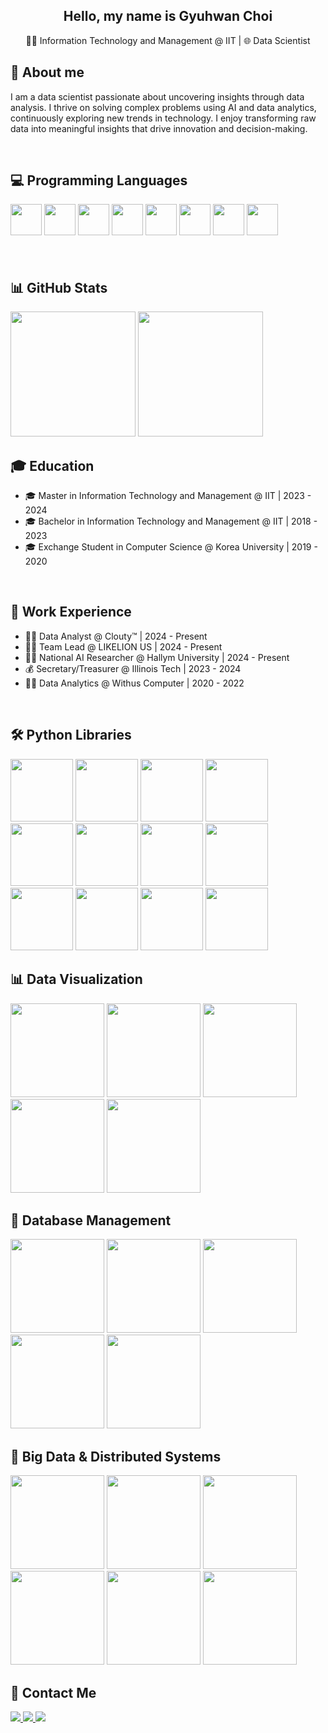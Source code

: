 <h2 align="center">
  Hello, my name is Gyuhwan Choi
</h2>

<p align="center">
  🧑‍🎓 Information Technology and Management @ IIT | 🌐 Data Scientist
</p>

## 📖 About me
I am a data scientist passionate about uncovering insights through data analysis. I thrive on solving complex problems using AI and data analytics, continuously exploring new trends in technology. I enjoy transforming raw data into meaningful insights that drive innovation and decision-making.

<br>

## 💻 Programming Languages
<div float="left" style="margin-bottom: 20px;">
  <img src="https://cdn.jsdelivr.net/gh/devicons/devicon/icons/python/python-original.svg" width="50"/>
  <img src="https://cdn.jsdelivr.net/gh/devicons/devicon/icons/java/java-original.svg" width="50"/>
  <img src="https://cdn.jsdelivr.net/gh/devicons/devicon/icons/r/r-original.svg" width="50"/>
  <img src="https://cdn.jsdelivr.net/gh/devicons/devicon/icons/mysql/mysql-original-wordmark.svg" width="50"/>
  <img src="https://cdn.jsdelivr.net/gh/devicons/devicon/icons/javascript/javascript-original.svg" width="50"/>
  <img src="https://cdn.jsdelivr.net/gh/devicons/devicon/icons/typescript/typescript-original.svg" width="50"/>
  <img src="https://cdn.jsdelivr.net/gh/devicons/devicon/icons/cplusplus/cplusplus-original.svg" width="50"/>
  <img src="https://cdn.jsdelivr.net/gh/devicons/devicon/icons/scala/scala-original.svg" width="50"/>
</div>

<br>

## 📊 GitHub Stats
<img src="https://github-readme-stats.vercel.app/api?username=Choi0619&show_icons=true&count_private=true&theme=default&bg_color=ffffff&text_color=000000&hide_rank=true&hide=prs&custom_title=Gyuhwan's%20GitHub%20Stats" height="200" />
<img src="https://github-readme-stats.vercel.app/api/top-langs/?username=Choi0619&layout=compact&theme=default&bg_color=ffffff&text_color=000000&hide=prs&langs_count=10&custom_title=Languages%20by%20File%20Size" height="200" />



<br>

## 🎓 Education
- 🎓 Master in Information Technology and Management @ IIT | 2023 - 2024
- 🎓 Bachelor in Information Technology and Management @ IIT | 2018 - 2023
- 🎓 Exchange Student in Computer Science @ Korea University | 2019 - 2020

<br>

## 💼 Work Experience
- 👨‍💻 Data Analyst @ Clouty™ | 2024 - Present
- 👨‍🏫 Team Lead @ LIKELION US | 2024 - Present
- 🧑‍🔬 National AI Researcher @ Hallym University | 2024 - Present
- 💰 Secretary/Treasurer @ Illinois Tech | 2023 - 2024
- 👨‍💻 Data Analytics @ Withus Computer | 2020 - 2022

<br>

## 🛠 Python Libraries
<div float="left" style="margin-bottom: 20px;">
  <img src="https://img.shields.io/badge/NumPy-013243?style=for-the-badge&logo=numpy&logoColor=white" width="100"/>
  <img src="https://img.shields.io/badge/pandas-150458?style=for-the-badge&logo=pandas&logoColor=white" width="100"/>
  <img src="https://img.shields.io/badge/scikit--learn-F7931E?style=for-the-badge&logo=scikit-learn&logoColor=white" width="100"/>
  <img src="https://img.shields.io/badge/Matplotlib-007ACC?style=for-the-badge&logo=matplotlib&logoColor=white" width="100"/>
  <img src="https://img.shields.io/badge/Selenium-43B02A?style=for-the-badge&logo=selenium&logoColor=white" width="100"/>
  <img src="https://img.shields.io/badge/Keras-D00000?style=for-the-badge&logo=keras&logoColor=white" width="100"/>
  <img src="https://img.shields.io/badge/PyTorch-EE4C2C?style=for-the-badge&logo=pytorch&logoColor=white" width="100"/>
  <img src="https://img.shields.io/badge/Beautiful%20Soup-2A2A2A?style=for-the-badge&logo=beautifulsoup&logoColor=white" width="100"/>
  <img src="https://img.shields.io/badge/spaCy-09A3D5?style=for-the-badge&logo=spacy&logoColor=white" width="100"/>
  <img src="https://img.shields.io/badge/Gradio-FFA500?style=for-the-badge&logo=gradio&logoColor=white" width="100"/>
  <img src="https://img.shields.io/badge/Streamlit-FF4B4B?style=for-the-badge&logo=streamlit&logoColor=white" width="100"/>
  <img src="https://img.shields.io/badge/OpenCV-5C3EE8?style=for-the-badge&logo=opencv&logoColor=white" width="100"/>
</div>

## 📊 Data Visualization
<div float="left" style="margin-bottom: 20px;">
  <img src="https://img.shields.io/badge/Tableau-E97627?style=for-the-badge&logo=tableau&logoColor=white" width="150"/>
  <img src="https://img.shields.io/badge/Power_BI-F2C811?style=for-the-badge&logo=powerbi&logoColor=black" width="150"/>
  <img src="https://img.shields.io/badge/Matplotlib-007ACC?style=for-the-badge&logo=matplotlib&logoColor=white" width="150"/>
  <img src="https://img.shields.io/badge/Seaborn-3776AB?style=for-the-badge&logo=seaborn&logoColor=white" width="150"/>
  <img src="https://img.shields.io/badge/ggplot2-EF4A36?style=for-the-badge&logo=ggplot2&logoColor=white" width="150"/>
</div>


## 🏢 Database Management
<div float="left" style="margin-bottom: 20px;">
  <img src="https://img.shields.io/badge/Oracle-F80000?style=for-the-badge&logo=oracle&logoColor=black" width="150"/>
  <img src="https://img.shields.io/badge/MySQL-4479A1?style=for-the-badge&logo=mysql&logoColor=white" width="150"/>
  <img src="https://img.shields.io/badge/DuckDB-FFCC00?style=for-the-badge&logo=duckdb&logoColor=black" width="150"/>
  <img src="https://img.shields.io/badge/PostgreSQL-336791?style=for-the-badge&logo=postgresql&logoColor=white" width="150"/>
  <img src="https://img.shields.io/badge/MariaDB-003545?style=for-the-badge&logo=mariadb&logoColor=white" width="150"/>
</div>

## 📂 Big Data & Distributed Systems
<div float="left" style="margin-bottom: 20px;">
  <img src="https://img.shields.io/badge/Apache_Kafka-231F20?style=for-the-badge&logo=apachekafka&logoColor=white" width="150"/>
  <img src="https://img.shields.io/badge/Apache_Hadoop-66CCFF?style=for-the-badge&logo=apachehadoop&logoColor=black" width="150"/>
  <img src="https://img.shields.io/badge/Apache_Spark-E25A1C?style=for-the-badge&logo=apachespark&logoColor=white" width="150"/>
  <img src="https://img.shields.io/badge/Amazon_AWS-232F3E?style=for-the-badge&logo=amazonaws&logoColor=white" width="150"/>
  <img src="https://img.shields.io/badge/Azure-0078D4?style=for-the-badge&logo=azure&logoColor=white" width="150"/>
  <img src="https://img.shields.io/badge/Apache_Airflow-017CEE?style=for-the-badge&logo=apacheairflow&logoColor=white" width="150"/>
</div>


## 📱 Contact Me
<div float="left">
  <a href="mailto:wrtyu0604@gmail.com">
      <img src="https://img.shields.io/badge/Gmail-D14836?style=for-the-badge&logo=gmail&logoColor=white"/> 
  </a>
  <a href="https://www.linkedin.com/in/gyuhwan-choi-data-science/">
    <img src="https://img.shields.io/badge/LinkedIn-0077B5?style=for-the-badge&logo=linkedin&logoColor=white"/>
  </a>
  <a href="https://www.instagram.com/gyuh.wan/">
    <img src="https://img.shields.io/badge/Instagram-E4405F?style=for-the-badge&logo=instagram&logoColor=white"/>
  </a>
</div>

